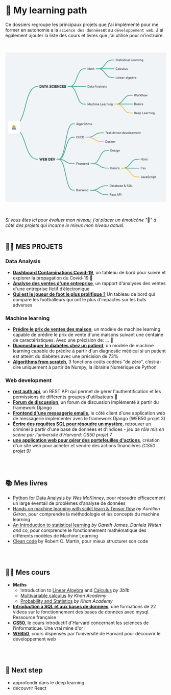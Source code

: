 # 🧠 My learning path
Ce dossiers regroupe les principaux projets que j'ai implémenté pour me former en autonomie a la `science des données`et au `développement web`. J'ai  également ajouter la liste des cours et livres que j'ai utilisé pour m’instruire. 

<br>
<p align="center">
  <img src="img/learning_map.png" alt="learning_map" width="600">
</p>
<br>

*Si vous êtes ici pour évaluer mon niveau, j'ai placer un émoticône "*🙌*"  à côté des projets qui incarne le mieux mon niveau actuel.* 
<br>
<br>


## 👨‍💻 MES PROJETS

### Data Analysis
- **[Dashboard Contaminations Covid-19]()**, un tableau de bord pour suivre et explorer la propagation du Covid-19 🙌 
- **[Analyse des ventes d'une entreprise]()**, un rapport d'analyses des ventes d'une entreprise fictif d’électronique
- **[Qui est le joueur de foot le plus prolifique ?]()** Un tableau de bord qui compare les footballeurs qui ont le plus d'impactes sur les buts adverses 

    
### Machine learning
- **[Prédire le prix de ventes des maison]()**, un modèle de machine learning capable de prédire le prix de vente d'une maisons suivant une centaine de caractéristiques. Avec une précision de: ... 🙌
- **[Diagnostiquer le diabètes chez un patient]()**, un modele de machine learning capable de prédire à partir d'un diagnostic médical si un patient est atteint du diabètes avec une précision de 73% 
- **[Algorithms from scratch]()**, 3 fonctions coûts codées "de zéro", c’est-à-dire uniquement  à partir de Numpy, la librairie Numérique de Python

    
### Web development
- **[rest auth api]()**, un REST API qui permet de gérer l'authentification et les permissions de différents groupes d'utilisateurs 🙌
- **[Forum de discussion]()**, un forum de discussion implémenté à partir du framework Django
- **[Frontend d'une messagerie emails]()**, le côté client d'une application web de messagerie implementer avec le framework Django (WEB50 projet 3)
- **[Écrire des requêtes SQL pour résoudre un mystère]()**, retrouver un criminel à partir d'une base de données et d'indices *- jeu de rôle mis en scène par l’université d’Harvard: CS50 projet 7*
- **[une application web pour gérer des portefeuilles d'actions]()**, création d'un site web pour acheter et vendre des actions financières  *(CS50 projet 9)* 
<br>
<br>

## 📚 Mes livres
- [Python for Data Analysis](https://www.oreilly.com/library/view/python-for-data/9781449323592/) *by Wes McKinney*, pour résoudre efficacement un large éventail de problèmes d'analyse de données
- [Hands on machine learning with scikit learn & Tensor flow](https://www.amazon.fr/Hands-Machine-Learning-Scikit-learn-Tensorflow-dp-1492032646/dp/1492032646/ref=dp_ob_title_bk) *by Aurélien Géron*, pour comprendre la méthodologie et les concepts du machine learning
- [An Introduction to statistical learning](https://www.statlearning.com/) *by Gareth James, Daniela Witten and co*, pour comprendre le fonctionnement mathématique des différents modèles de Machine Learning 
- [Clean code](https://www.amazon.com/Clean-Code-Handbook-Software-Craftsmanship/dp/0132350882) by Robert C. Martin, pour mieux structurer son code
<br>
<br>

## 👩‍🏫 Mes cours
- **Maths**
    - Introduction to [Linear Algebra](https://www.youtube.com/playlist?list=PLZHQObOWTQDPD3MizzM2xVFitgF8hE_ab) and [Calculus](https://www.youtube.com/playlist?list=PLZHQObOWTQDMsr9K-rj53DwVRMYO3t5Yr) *by 3b1b*
    - [Multivariable calculus](https://www.khanacademy.org/math/multivariable-calculus) *by* *Khan Academy*
    - [Probability and Statistics](https://www.khanacademy.org/math/statistics-probability) *by Khan Academy*
- **[Introduction à SQL et aux bases de données](https://www.youtube.com/watch?v=3KwmNNucIjA&list=PLrSOXFDHBtfGl66sXijiN8SU9YJaM_EQg)**, une formations de 22 videos sur le fonctionnement des bases de données avec mysql. Ressource française 
- **[CS50](https://cs50.harvard.edu/x/2021/)**, le cours introductif d'Harvard concernant les sciences de l’informatique. Une vrai mine d'or !  
- **[WEB50](https://cs50.harvard.edu/web/2020/)**, cours dispensés par l’université de Harvard pour découvrir le développement web
<br>
<br>

## 🚀 Next step
- approfondir dans le deep learning
- découvrir React
